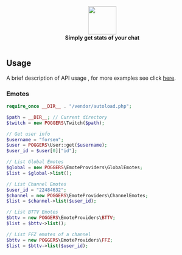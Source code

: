 <div align="center">
    <img height="74" src="https://user-images.githubusercontent.com/53313989/155836895-f5721247-1a9f-4cc0-9705-362df3734455.png"/>
    <br>
    <b>Simply get stats of your chat</b>
    <br>
    <br>
</div>

## Usage
A brief description of API usage , for more examples see click <a href="https://github.com/evokelektrique/POGGERS/tree/master/examples">here</a>.

### Emotes
```php
require_once __DIR__ . "/vendor/autoload.php";

$path = __DIR__; // Current directory
$twitch = new POGGERS\Twitch($path);

// Get user info
$username = "forsen";
$user = POGGERS\User::get($username);
$user_id = $user[0]["id"];

// List Global Emotes
$global = new POGGERS\EmoteProviders\GlobalEmotes;
$list = $global->list();

// List Channel Emotes
$user_id = "22484632";
$channel = new POGGERS\EmoteProviders\ChannelEmotes;
$list = $channel->list($user_id);

// List BTTV Emotes
$bttv = new POGGERS\EmoteProviders\BTTV;
$list = $bttv->list();

// List FFZ emotes of a channel
$bttv = new POGGERS\EmoteProviders\FFZ;
$list = $bttv->list($user_id);
```

